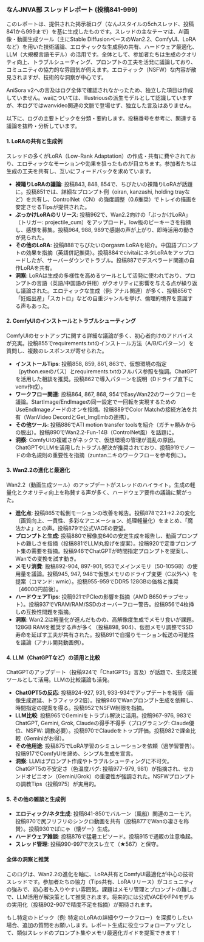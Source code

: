 ### なんJNVA部 スレッドレポート (投稿841-999)

このレポートは、提供された掲示板ログ（なんJスタイルの5chスレッド、投稿841から999まで）を基に生成したものです。スレッドの主なテーマは、AI画像・動画生成ツール（主にStable DiffusionベースのWan2.2、ComfyUI、LoRAなど）を用いた技術議論、エロティックな生成例の共有、ハードウェア最適化、LLM（大規模言語モデル）の活用です。全体として、参加者たちは生成のクオリティ向上、トラブルシューティング、プロンプトの工夫を活発に議論しており、コミュニティの協力的な雰囲気が伺えます。エロティック（NSFW）な内容が散見されますが、技術的な洞察が中心です。

AniSora v2への言及はログ全体で確認されなかったため、独立した項目は作成していません。waiについては、Illustriousの派生モデルとして認識していますが、本ログではwanvideo関連の文脈で登場せず、独立した言及はありません。

以下に、ログの主要トピックを分類・要約します。投稿番号を参考に、関連する議論を抜粋・分析しています。

#### 1. LoRAの共有と生成例
スレッドの多くがLoRA（Low-Rank Adaptation）の作成・共有に費やされており、エロティックなモーションや効果を狙ったものが目立ちます。参加者たちは生成の工夫を共有し、互いにフィードバックを求めています。
- **裸踊りLoRAの議論**: 投稿843, 848, 854で、ちびたいの裸踊りLoRAが話題に。投稿851では、詳細なプロンプト例（oiran, kanzashi, holding trayなど）を共有し、ControlNet（CN）の強度調整（0.6推奨）でトレイの描画を安定させるTipsが提供された。
- **ぶっかけLoRAのリリース**: 投稿962で、Wan2.2向けの「ぶっかけLoRA」（トリガー: projectile_cum）をアップロード。low版のピーキーさを指摘し、感想を募集。投稿964, 988, 989で感謝の声が上がり、即時活用の動きが見られた。
- **その他のLoRA**: 投稿888でちびたいのorgasm LoRAを紹介。中国語プロンプトの効果を指摘（英語併記推奨）。投稿884でcivitaiにネタLoRAをアップロードしたが、サーバーダウンでトラブル。投稿887でデスペラード関連の自作LoRAを共有。
- **洞察**: LoRAは生成の多様性を高めるツールとして活発に使われており、プロンプトの言語（英語/中国語の併用）がクオリティに影響を与える点が繰り返し議論された。エロティックな生成（例: アナル関連）が多く、投稿856で「妊娠出産」「スカトロ」などの自重ジャンルを挙げ、倫理的境界を意識する声もあった。

#### 2. ComfyUIのインストールとトラブルシューティング
ComfyUIのセットアップに関する詳細な議論が多く、初心者向けのアドバイスが充実。投稿855でrequirements.txtのインストール方法（A/B/Cパターン）を質問し、複数のレスポンスが寄せられた。
- **インストールTips**: 投稿858, 859, 861, 863で、仮想環境の指定（python.exeのパス）とrequirements.txtのフルパス参照を強調。ChatGPTを活用した相談を推奨。投稿862で導入パターンを説明（Dドライブ直下にvenv作成）。
- **ワークフロー関連**: 投稿864, 867, 868, 954でEasyWan22のワークフローを議論。StartImage/EndImageの同一設定で一回転を実現するためのUseEndImageノードのオンを指摘。投稿889でColor Matchの接続方法を共有（WanVideo DecordとGet_ImgEmbの連携）。
- **その他ツール**: 投稿886でATI motion transfer toolsを紹介（ガチャ頼みからの脱出）。投稿890でWan2.2-Fun-14B（ControlNet風）を話題に。
- **洞察**: ComfyUIの複雑さがネックで、仮想環境の管理が混乱の原因。ChatGPTやLLMを活用したトラブル解決が推奨されており、投稿919でノードの命名規則の重要性を指摘（zuntanニキのワークフローを参考例に）。

#### 3. Wan2.2の進化と最適化
Wan2.2（動画生成ツール）のアップデートがスレッドのハイライト。生成の軽量化とクオリティ向上を称賛する声が多く、ハードウェア要件の議論に繋がった。
- **進化点**: 投稿865で転倒モーションの改善を報告。投稿878で2.1→2.2の変化（画質向上、一貫性、多彩なアニメーション、処理軽量化）をまとめ、「魔法かよ」との声。投稿879で公式VACEの要望。
- **プロンプトと生成**: 投稿880で解像度640の安定生成を報告し、動画プロンプトの難しさを指摘（投稿881でLLM丸投げを提案）。投稿920で定番プロンプト集の需要を指摘。投稿946でChatGPTが時間指定プロンプトを提案し、Wanでの変換を試す動き。
- **メモリ消費**: 投稿892-904, 897-901, 953でメインメモリ（50-105GB）の使用量を議論。投稿945, 947, 948で仮想メモリのドライブ変更（C以外へ）を提案（コマンド: wmic）。投稿955-959でDDR5 128GBの価格と推奨（46000円前後）。
- **ハードウェアTips**: 投稿921でPCIeの影響を指摘（AMD B650チップセット）。投稿937でVRAM/RAM/SSDのオーバーフロー警告。投稿956で4枚挿しの互換性問題を指摘。
- **洞察**: Wan2.2は軽量化が進んだものの、高解像度生成でメモリ食いが課題。128GB RAMを推奨する声が多く（投稿898, 904）、仮想メモリ調整でSSD寿命を延ばす工夫が共有された。投稿891で自撮りモーション転送の可能性を議論（アナル開発動画例）。

#### 4. LLM（ChatGPTなど）の活用と比較
ChatGPTのアップデート（投稿924で「ChatGPT5」言及）が話題で、生成支援ツールとして活用。LLMの比較議論も活発。
- **ChatGPT5の反応**: 投稿924-927, 931, 933-934でアップデートを報告（画像生成遅延、トラフィック2倍）。投稿946でWanプロンプト生成を依頼し、時間指定の提案を得る。投稿952でNSFW制限を指摘。
- **LLM比較**: 投稿965でGeminiをトラブル解決に活用。投稿967-976, 983でChatGPT, Gemini, Grok, Claudeの得手不得手（プログラミング: Claude優位、NSFW: 調教必要）。投稿970でClaudeをトップ評価。投稿982で課金比較（Geminiがお得）。
- **その他用途**: 投稿875でLoRA学習のシミュレーションを依頼（過学習警告）。投稿917でComfyUIを諦め、シンプル生成を宣言。
- **洞察**: LLMはプロンプト作成やトラブルシューティングに不可欠。ChatGPT5の不安定さ（色温度バグ: 投稿977-979, 981）が指摘され、セカンドオピニオン（Gemini/Grok）の重要性が強調された。NSFWプロンプトの調教Tips（投稿975）が実用的。

#### 5. その他の雑談と生成例
- **エロティック/ネタ生成**: 投稿841-850でバルーン（風船）関連のユーモア。投稿870で尻フリフリのシンクロ動画を共有（投稿877でWanの凄さを称賛）。投稿930でぱにゃ（懐ゲー）生成。
- **ハードウェア雑談**: 投稿876で猛暑エピソード。投稿915で通販の注意喚起。
- **スレッド管理**: 投稿990-997で次スレ立て（★567）と保守。

#### 全体の洞察と推奨
このログは、Wan2.2の進化を軸に、LoRA共有とComfyUI最適化が中心の技術スレッドです。参加者たちの協力（Tips共有、LoRAリリース）がコミュニティの強みで、初心者も入りやすい雰囲気。課題はメモリ管理とプロンプトの難しさで、LLM活用が解決策として推奨されます。将来的には公式VACEやFP4モデルの実用化（投稿902-907で精度不足を指摘）が期待されます。

もし特定のトピック（例: 特定のLoRAの詳細やワークフロー）を深掘りしたい場合、追加の質問をお願いします。レポート生成に役立つフォローアップとして、類似スレッドのプロンプト集やメモリ最適化ガイドを提案できます！
